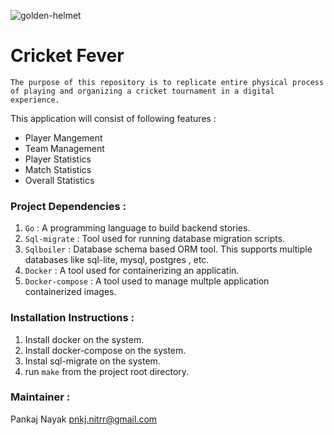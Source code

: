 
![golden-helmet](https://github.com/Sports-Dynamics/cricket-fever/assets/53615490/b5205dbd-f430-4fa7-90c2-3e056ba4bfb4)

# Cricket Fever
`The purpose of this repository is to replicate entire physical process of playing and organizing a cricket tournament in a digital experience.` 

This application will consist of following features : 
- Player Mangement
- Team Management
- Player Statistics
- Match Statistics
- Overall Statistics

### Project Dependencies : 
1. `Go` : A programming language to build backend stories. 
2. `Sql-migrate` : Tool used for running database migration scripts. 
3. `Sqlboiler` : Database schema based ORM tool. This supports multiple databases like sql-lite, mysql, postgres , etc.
4. `Docker` : A tool used for containerizing an applicatin. 
5. `Docker-compose` : A tool used to manage multple application containerized images.

### Installation Instructions : 
1. Install docker on the system.
2. Install docker-compose on the system.
3. Instal sql-migrate on the system.
4. run `make` from the project root directory.


### Maintainer : 
Pankaj Nayak 
pnkj.nitrr@gmail.com
